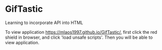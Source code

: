 # GifTastic
Learning to incorporate API into HTML

To view application https://mlaos1997.github.io/GifTastic/, first click the red shield in browser, and click 'load unsafe scripts'. Then you will be able to view application.
